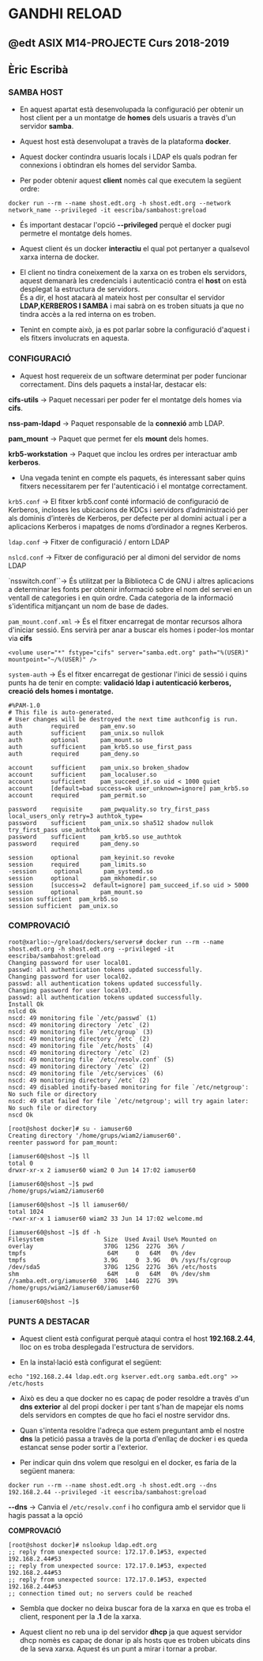 # GANDHI RELOAD
## @edt ASIX M14-PROJECTE Curs 2018-2019
## Èric Escribà

### SAMBA HOST

* En aquest apartat està desenvolupada la configuració per obtenir un host client per a un montatge de **homes** dels usuaris a travès d'un servidor **samba**.

* Aquest host està desenvolupat a travès de la plataforma **docker**.

* Aquest docker contindra usuaris locals i LDAP els quals podran fer connexions i obtindran els homes del servidor Samba.

* Per poder obtenir aquest **client** nomès cal que executem la següent ordre:

```
docker run --rm --name shost.edt.org -h shost.edt.org --network network_name --privileged -it eescriba/sambahost:greload
```

* És important destacar l'opció **--privileged** perquè el docker pugi permetre el montatge dels homes.

* Aquest client és un docker **interactiu** el qual pot pertanyer a qualsevol xarxa interna de docker.

* El client no tindra coneixement de la xarxa on es troben els servidors, aquest demanarà les credencials i autenticació contra el **host** on està desplegat la estructura de servidors.  
És a dir, el host atacarà al mateix host per consultar el servidor **LDAP,KERBEROS I SAMBA**  i mai sabrà on es troben situats ja que no tindra accès a la red interna on es troben. 

* Tenint en compte això, ja es pot parlar sobre la configuració d'aquest i els fitxers involucrats en aquesta.


### CONFIGURACIÓ

* Aquest host requereix de un software determinat per poder funcionar correctament. Dins dels paquets a instal·lar, destacar els:

**cifs-utils** -> Paquet necessari per poder fer el montatge dels homes via **cifs**.

**nss-pam-ldapd** -> Paquet responsable de la **connexió** amb LDAP.

**pam_mount** -> Paquet que permet fer els **mount** dels homes.

**krb5-workstation** -> Paquet que inclou les ordres per interactuar amb **kerberos**.

* Una vegada tenint en compte els paquets, és interessant saber quins fitxers necessitarem per fer l'autenticació i el montatge correctament. 

`krb5.conf` ->  El fitxer krb5.conf conté informació de configuració de Kerberos, incloses les ubicacions de KDCs i servidors d’administració per als dominis d’interès de Kerberos, per defecte per al domini actual i per a aplicacions Kerberos i mapatges de noms d’ordinador a regnes Kerberos.

`ldap.conf` -> Fitxer de configuració / entorn LDAP

`nslcd.conf` -> Fitxer de configuració per al dimoni del servidor de noms LDAP

`nsswitch.conf``->  És utilitzat per la Biblioteca C de GNU i altres aplicacions a determinar les fonts per obtenir informació sobre el nom del servei en un ventall de categories i en quin ordre. Cada categoria de la informació s'identifica mitjançant un nom de base de dades.

`pam_mount.conf.xml` -> És el fitxer encarregat de montar recursos alhora d'iniciar sessió. Ens servirà per anar a buscar els homes i poder-los montar via **cifs**

```
<volume user="*" fstype="cifs" server="samba.edt.org" path="%(USER)"  mountpoint="~/%(USER)" />
```

`system-auth` -> És el fitxer encarregat de gestionar l'inici de sessió i quins punts ha de tenir en compte: **validació ldap i autenticació kerberos, creació dels homes i montatge.** 

```
#%PAM-1.0
# This file is auto-generated.
# User changes will be destroyed the next time authconfig is run.
auth        required      pam_env.so
auth        sufficient    pam_unix.so nullok
auth        optional      pam_mount.so
auth        sufficient    pam_krb5.so use_first_pass
auth        required      pam_deny.so

account     sufficient    pam_unix.so broken_shadow
account     sufficient    pam_localuser.so
account     sufficient    pam_succeed_if.so uid < 1000 quiet
account     [default=bad success=ok user_unknown=ignore] pam_krb5.so
account     required      pam_permit.so

password    requisite     pam_pwquality.so try_first_pass local_users_only retry=3 authtok_type=
password    sufficient    pam_unix.so sha512 shadow nullok try_first_pass use_authtok
password    sufficient    pam_krb5.so use_authtok
password    required      pam_deny.so

session     optional      pam_keyinit.so revoke
session     required      pam_limits.so
-session     optional      pam_systemd.so
session     optional      pam_mkhomedir.so
session     [success=2  default=ignore] pam_succeed_if.so uid > 5000
session     optional      pam_mount.so
session sufficient 	pam_krb5.so
session sufficient 	pam_unix.so
```


### COMPROVACIÓ

```
root@xarlio:~/greload/dockers/servers# docker run --rm --name shost.edt.org -h shost.edt.org --privileged -it eescriba/sambahost:greload
Changing password for user local01.
passwd: all authentication tokens updated successfully.
Changing password for user local02.
passwd: all authentication tokens updated successfully.
Changing password for user local03.
passwd: all authentication tokens updated successfully.
Install Ok
nslcd Ok
nscd: 49 monitoring file `/etc/passwd` (1)
nscd: 49 monitoring directory `/etc` (2)
nscd: 49 monitoring file `/etc/group` (3)
nscd: 49 monitoring directory `/etc` (2)
nscd: 49 monitoring file `/etc/hosts` (4)
nscd: 49 monitoring directory `/etc` (2)
nscd: 49 monitoring file `/etc/resolv.conf` (5)
nscd: 49 monitoring directory `/etc` (2)
nscd: 49 monitoring file `/etc/services` (6)
nscd: 49 monitoring directory `/etc` (2)
nscd: 49 disabled inotify-based monitoring for file `/etc/netgroup': No such file or directory
nscd: 49 stat failed for file `/etc/netgroup'; will try again later: No such file or directory
nscd Ok

[root@shost docker]# su - iamuser60
Creating directory '/home/grups/wiam2/iamuser60'.
reenter password for pam_mount:

[iamuser60@shost ~]$ ll
total 0
drwxr-xr-x 2 iamuser60 wiam2 0 Jun 14 17:02 iamuser60

[iamuser60@shost ~]$ pwd
/home/grups/wiam2/iamuser60

[iamuser60@shost ~]$ ll iamuser60/
total 1024
-rwxr-xr-x 1 iamuser60 wiam2 33 Jun 14 17:02 welcome.md

[iamuser60@shost ~]$ df -h
Filesystem                 Size  Used Avail Use% Mounted on
overlay                    370G  125G  227G  36% /
tmpfs                       64M     0   64M   0% /dev
tmpfs                      3.9G     0  3.9G   0% /sys/fs/cgroup
/dev/sda5                  370G  125G  227G  36% /etc/hosts
shm                         64M     0   64M   0% /dev/shm
//samba.edt.org/iamuser60  370G  144G  227G  39% /home/grups/wiam2/iamuser60/iamuser60

[iamuser60@shost ~]$
```

### PUNTS A DESTACAR

* Aquest client està configurat perquè ataqui contra el host **192.168.2.44**, lloc on es troba desplegada l'estructura de servidors. 

* En la instal·lació està configurat el següent:

```
echo "192.168.2.44 ldap.edt.org kserver.edt.org samba.edt.org" >> /etc/hosts
```

* Això es deu a que docker no es capaç de poder resoldre a travès d'un **dns exterior** al del propi docker i per tant s'han de mapejar els noms dels servidors en comptes de que ho faci el nostre servidor dns.

* Quan s'intenta resoldre l'adreça que estem preguntant amb el nostre **dns** la petició passa a travès de la porta d'enllaç de docker i es queda estancat sense poder sortir a l'exterior.

* Per indicar quin dns volem que resolgui en el docker, es faria de la següent manera:

```
docker run --rm --name shost.edt.org -h shost.edt.org --dns 192.168.2.44 --privileged -it eescriba/sambahost:greload
```

**--dns** -> Canvia el `/etc/resolv.conf` i ho configura amb el servidor que li hagis passat a la opció

**COMPROVACIÓ**

```
[root@shost docker]# nslookup ldap.edt.org        
;; reply from unexpected source: 172.17.0.1#53, expected 192.168.2.44#53
;; reply from unexpected source: 172.17.0.1#53, expected 192.168.2.44#53
;; reply from unexpected source: 172.17.0.1#53, expected 192.168.2.44#53
;; connection timed out; no servers could be reached

```


* Sembla que docker no deixa buscar fora de la xarxa en que es troba el client, responent per la **.1** de la xarxa. 

* Aquest client no reb una ip del servidor **dhcp** ja que aquest servidor dhcp nomès es capaç de donar ip als hosts que es troben ubicats dins de la seva xarxa. Aquest és un punt a mirar i tornar a probar.



